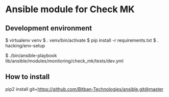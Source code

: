 # Ansible module for Check MK

## Development environment

$ virtualenv venv
$ . venv/bin/activate
$ pip install -r requirements.txt
$ . hacking/env-setup

$ ./bin/ansible-playbook lib/ansible/modules/monitoring/check_mk/tests/dev.yml

## How to install

pip2 install git+https://github.com/Bitban-Technologies/ansible.git@master
